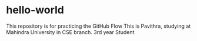 # hello-world
This repository is for practicing the GitHub Flow
This is Pavithra, studying at Mahindra University in CSE branch.
3rd year Student
